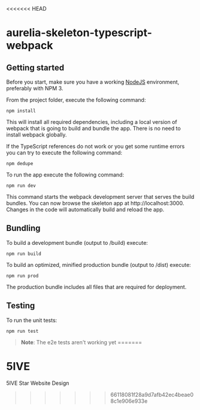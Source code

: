 <<<<<<< HEAD
# aurelia-skeleton-typescript-webpack

## Getting started

Before you start, make sure you have a working [NodeJS](http://nodejs.org/) environment, preferably with NPM 3.

From the project folder, execute the following command:

```shell
npm install
```

This will install all required dependencies, including a local version of webpack that is going to
build and bundle the app. There is no need to install webpack globally.

If the TypeScript references do not work or you get some runtime errors you can try to execute the following command:

```shell
npm dedupe
```

To run the app execute the following command:

```shell
npm run dev
```

This command starts the webpack development server that serves the build bundles.
You can now browse the skeleton app at http://localhost:3000. Changes in the code
will automatically build and reload the app.

## Bundling

To build a development bundle (output to /build) execute:

```shell
npm run build
```

To build an optimized, minified production bundle (output to /dist) execute:

```shell
npm run prod
```

The production bundle includes all files that are required for deployment.

## Testing
To run the unit tests:

```shell
npm run test
```

> **Note**: The e2e tests aren't working yet
=======
# 5IVE
5IVE Star Website Design
>>>>>>> 66118081f28a9d7afb42ec4beae08c1e906e933e
